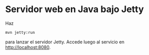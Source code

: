 
# Servidor web en Java bajo Jetty

Haz

~~~
mvn jetty:run
~~~

para lanzar el servidor Jetty. Accede luego al servicio en [http://localhost:8080](http://localhost:8080).


